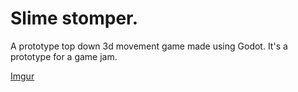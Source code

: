 # Slime stomper.
A prototype top down 3d movement game made using Godot.
It's a prototype for a game jam.


[Imgur](https://imgur.com/sfueG8f)